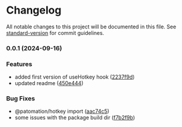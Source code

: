 # Changelog

All notable changes to this project will be documented in this file. See [standard-version](https://github.com/conventional-changelog/standard-version) for commit guidelines.

### 0.0.1 (2024-09-16)


### Features

* added first version of useHotkey hook ([2237f9d](https://github.com/patomation/useHotkey/commit/2237f9d51340c14e2c2a70f13eda7343622a1d77))
* updated readme ([450e444](https://github.com/patomation/useHotkey/commit/450e444221e14c5427ed952c7d777478fd8f6406))


### Bug Fixes

* @patomation/hotkey import ([aac74c5](https://github.com/patomation/useHotkey/commit/aac74c55e66e93968dedce52ff094f5f35f27c57))
* some issues with the package build dir ([f7b2f9b](https://github.com/patomation/useHotkey/commit/f7b2f9bb15f9f90cf6b498ca9ef2f7f0f8f51161))
